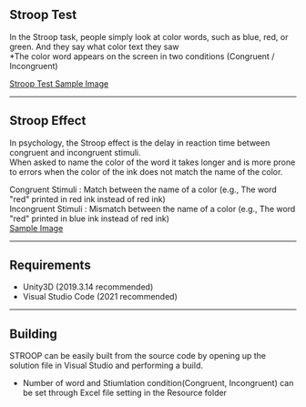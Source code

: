 ## Stroop Test <br/>
In the Stroop task, people simply look at color words, such as blue, red, or green. And they say what color text they saw<br/>
*The color word appears on the screen in two conditions (Congruent / Incongruent)<br/>

[Stroop Test Sample Image](https://user-images.githubusercontent.com/81608287/147805546-5a5ec989-b8ef-4207-b039-0d2d4e2138bb.png)

___


## Stroop Effect<br/>
In psychology, the Stroop effect is the delay in reaction time between congruent and incongruent stimuli.<br/>
When asked to name the color of the word it takes longer and is more prone to errors when the color of the ink does not match the name of the color.<br/>

Congruent Stimuli : Match between the name of a color (e.g., The word "red" printed in red ink instead of red ink)<br/>
Incongruent Stimuli : Mismatch between the name of a color (e.g., The word "red" printed in blue ink instead of red ink) <br/>
[Sample Image](https://user-images.githubusercontent.com/81608287/147805270-a0f78323-8124-4726-b8f8-27b44818e613.png)<br/>

___

## Requirements<br/>
- Unity3D (2019.3.14 recommended)<br/>
- Visual Studio Code (2021 recommended)<br/>

___

## Building<br/>
STROOP can be easily built from the source code by opening up the solution file in Visual Studio and performing a build.<br/>
* Number of word and Stiumlation condition(Congruent, Incongruent) can be set through Excel file setting in the Resource folder<br/>
